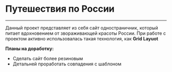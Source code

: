 # Путешествия по России
------
Данный проект представляет из себя сайт одностраничник, который питает вдохновением от звораживающей красоты России.
При работе с проектом активно использовалась такая технология, как __Grid Layuot__

__Планы на доработку:__
* Сделать сайт более резиновым
* Детальней проработать совпадения с шаблоном
